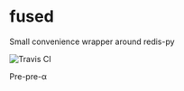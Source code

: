# fused
Small convenience wrapper around redis-py

![Travis CI](https://travis-ci.org/vaultah/fused.svg)

Pre-pre-α
